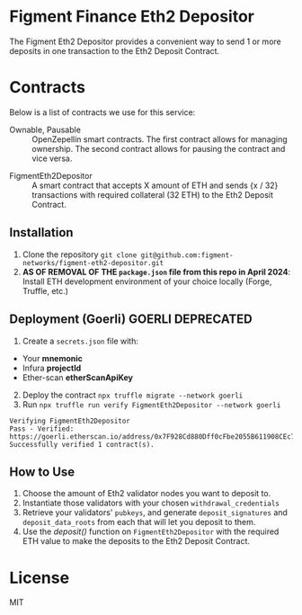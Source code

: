 Figment Finance Eth2 Depositor
=========

The Figment Eth2 Depositor provides a convenient way to send 1 or more deposits in one transaction to the Eth2 Deposit Contract.

Contracts
=========

Below is a list of contracts we use for this service:

<dl>
  <dt>Ownable, Pausable</dt>
  <dd>OpenZepellin smart contracts. The first contract allows for managing ownership. The second contract allows for pausing the contract and vice versa.</dd>
</dl>

<dl>
  <dt>FigmentEth2Depositor</dt>
  <dd>A smart contract that accepts X amount of ETH and sends {x / 32} transactions with required collateral (32 ETH) to the Eth2 Deposit Contract.</dd>
</dl>

Installation
------------

1. Clone the repository `git clone git@github.com:figment-networks/figment-eth2-depositor.git`
2. **AS OF REMOVAL OF THE `package.json` file from this repo in April 2024**: Install ETH development environment of your choice locally (Forge, Truffle, etc.)

Deployment (Goerli) **GOERLI DEPRECATED**
------------

1. Create a `secrets.json` file with:
  * Your **mnemonic**
  * Infura **projectId**  
  * Ether-scan **etherScanApiKey**
2. Deploy the contract `npx truffle migrate --network goerli`
3. Run `npx truffle run verify FigmentEth2Depositor --network goerli`

```text
Verifying FigmentEth2Depositor
Pass - Verified: https://goerli.etherscan.io/address/0x7F928Cd880Dff0cFbe2055B611908CEc7dBF95E8#contracts
Successfully verified 1 contract(s).
```

How to Use
------------

1. Choose the amount of Eth2 validator nodes you want to deposit to.
2. Instantiate those validators with your chosen `withdrawal_credentials`
3. Retrieve your validators' `pubkeys`, and generate `deposit_signatures` and `deposit_data_roots` from each that will let you deposit to them.
4. Use the _deposit()_ function on `FigmentEth2Depositor` with the required ETH value to make the deposits to the Eth2 Deposit Contract.

License
=========

MIT
